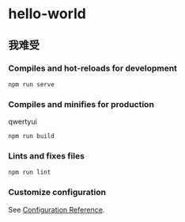 # hello-world

## 我难受


### Compiles and hot-reloads for development
```
npm run serve
```

### Compiles and minifies for production

qwertyui
```
npm run build
```

### Lints and fixes files
```
npm run lint
```

### Customize configuration
See [Configuration Reference](https://cli.vuejs.org/config/).
